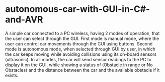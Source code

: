 # autonomous-car-with-GUI-in-C#-and-AVR
A simple car connected to a PC wireless, having 2 modes of operation, that the user can select through the GUI. First mode is manual mode, where the user can control car movements through the GUI using buttons. Second mode is autonomous mode, when selected through GUI by user, in which the car keeps moving while avoiding collisions using its on-board sensors (ultrasonic). In all modes, the car will send sensor readings to the PC to display it on the GUI, while showing a status of (Obstacle in range or No Obstacles) and the distance between the car and the available obstacle if it exists.
